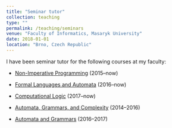 ```yaml
---
title: "Seminar tutor"
collection: teaching
type: ""
permalink: /teaching/seminars
venue: "Faculty of Informatics, Masaryk University"
date: 2018-01-01
location: "Brno, Czech Republic"
---
```


I have been seminar tutor for the following courses at my faculty:

- [Non-Imperative Programming](https://is.muni.cz/course/fi/autumn2018/IB015) (2015–now)
- [Formal Languages and Automata](https://is.muni.cz/course/fi/spring2018/IB005) (2016–now)
- [Computational Logic](https://is.muni.cz/course/fi/autumn2018/IA008) (2017–now)

- [Automata, Grammars, and Complexity](https://is.muni.cz/course/fi/autumn2016/IB102) (2014–2016)
- [Automata and Grammars](https://is.muni.cz/course/fi/autumn2018/IB102) (2016–2017)
